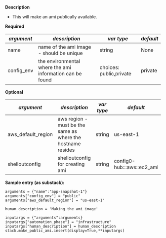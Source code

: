 **Description**

  - This will make an ami publically available.

**Required**

| *argument*           | *description*                            | *var type* |  *default*      |
| ------------- | -------------------------------------- | -------- | ------------ |
| name         | name of the ami image - should be unique                 | string   | None         |
| config_env      | the environmental where the ami information can be found     | choices: public,private   | private    |

**Optional**

| *argument*           | *description*                            | *var type* |  *default*      |
| ------------- | -------------------------------------- | -------- | ------------ |
| aws_default_region      | aws region - must be the same as where the hostname resides      | string   | us-east-1         |
| shelloutconfig      | shelloutconfig for creating ami      | string   | config0-hub:::aws::ec2_ami         |

**Sample entry (as substack):**

```
arguments = {"name":"app-snapshot-1"}
arguments["config_env"] = "public"
arguments["aws_default_region"] = "us-east-1"

human_description = 'Making the ami image'

inputargs = {"arguments":arguments}
inputargs["automation_phase"] = "infrastructure"
inputargs["human_description"] = human_description
stack.make_public_ami.insert(display=True,**inputargs)
```

